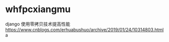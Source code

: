 # whfpcxiangmu
django 使用零拷贝技术提高性能
https://www.cnblogs.com/erhuabushuo/archive/2019/01/24/10314803.html
a
